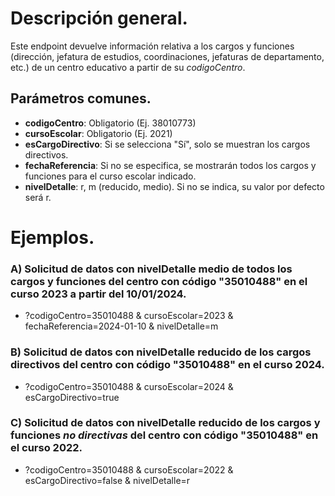 # Descripción general.

Este endpoint devuelve información relativa a los cargos y funciones (dirección, jefatura de estudios, coordinaciones, jefaturas de departamento, etc.) de un centro educativo a partir de su _codigoCentro_.

## Parámetros comunes.
* **codigoCentro**: Obligatorio (Ej. 38010773)
* **cursoEscolar**: Obligatorio (Ej. 2021)
* **esCargoDirectivo**: Si se selecciona "Sí", solo se muestran los cargos directivos.
* **fechaReferencia**: Si no se especifica, se mostrarán todos los cargos y funciones para el curso escolar indicado.
* **nivelDetalle**: r, m (reducido, medio). Si no se indica, su valor por defecto será r.

# Ejemplos.
### A) Solicitud de datos con nivelDetalle medio de todos los cargos y funciones del centro con código "35010488" en el curso 2023 a partir del 10/01/2024.
* ?codigoCentro=35010488 & cursoEscolar=2023 & fechaReferencia=2024-01-10 & nivelDetalle=m

### B) Solicitud de datos con nivelDetalle reducido de los cargos directivos del centro con código "35010488" en el curso 2024.
* ?codigoCentro=35010488 & cursoEscolar=2024 & esCargoDirectivo=true

### C) Solicitud de datos con nivelDetalle reducido de los cargos y funciones *no directivas* del centro con código "35010488" en el curso 2022.
* ?codigoCentro=35010488 & cursoEscolar=2022 & esCargoDirectivo=false & nivelDetalle=r
